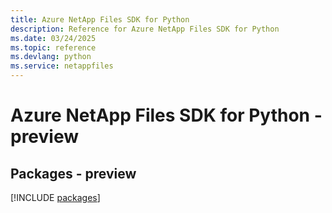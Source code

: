 ```yaml
---
title: Azure NetApp Files SDK for Python
description: Reference for Azure NetApp Files SDK for Python
ms.date: 03/24/2025
ms.topic: reference
ms.devlang: python
ms.service: netappfiles
---
```

# Azure NetApp Files SDK for Python - preview
## Packages - preview
[!INCLUDE [packages](netapp-files-index.md)]